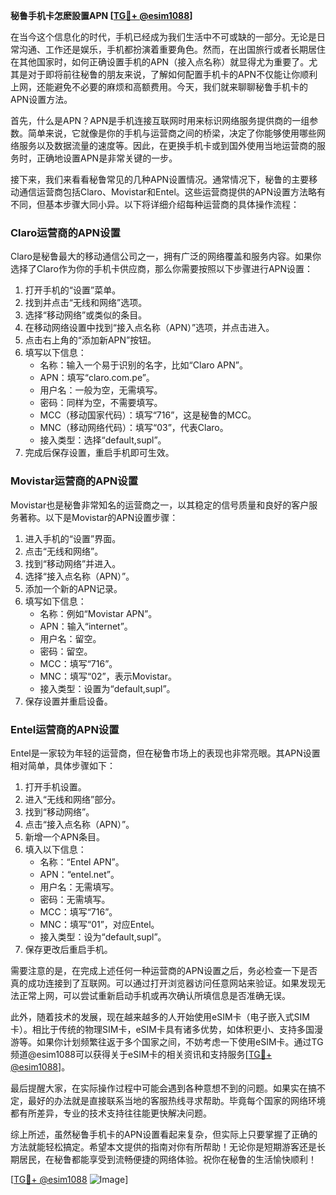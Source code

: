 **秘鲁手机卡怎麽設置APN [[TG💪+ @esim1088](https://t.me/s/esim1088)]**

在当今这个信息化的时代，手机已经成为我们生活中不可或缺的一部分。无论是日常沟通、工作还是娱乐，手机都扮演着重要角色。然而，在出国旅行或者长期居住在其他国家时，如何正确设置手机的APN（接入点名称）就显得尤为重要了。尤其是对于即将前往秘鲁的朋友来说，了解如何配置手机卡的APN不仅能让你顺利上网，还能避免不必要的麻烦和高额费用。今天，我们就来聊聊秘鲁手机卡的APN设置方法。

首先，什么是APN？APN是手机连接互联网时用来标识网络服务提供商的一组参数。简单来说，它就像是你的手机与运营商之间的桥梁，决定了你能够使用哪些网络服务以及数据流量的速度等。因此，在更换手机卡或到国外使用当地运营商的服务时，正确地设置APN是非常关键的一步。

接下来，我们来看看秘鲁常见的几种APN设置情况。通常情况下，秘鲁的主要移动通信运营商包括Claro、Movistar和Entel。这些运营商提供的APN设置方法略有不同，但基本步骤大同小异。以下将详细介绍每种运营商的具体操作流程：

### Claro运营商的APN设置

Claro是秘鲁最大的移动通信公司之一，拥有广泛的网络覆盖和服务内容。如果你选择了Claro作为你的手机卡供应商，那么你需要按照以下步骤进行APN设置：

1. 打开手机的“设置”菜单。
2. 找到并点击“无线和网络”选项。
3. 选择“移动网络”或类似的条目。
4. 在移动网络设置中找到“接入点名称（APN）”选项，并点击进入。
5. 点击右上角的“添加新APN”按钮。
6. 填写以下信息：
   - 名称：输入一个易于识别的名字，比如“Claro APN”。
   - APN：填写“claro.com.pe”。
   - 用户名：一般为空，无需填写。
   - 密码：同样为空，不需要填写。
   - MCC（移动国家代码）：填写“716”，这是秘鲁的MCC。
   - MNC（移动网络代码）：填写“03”，代表Claro。
   - 接入类型：选择“default,supl”。
7. 完成后保存设置，重启手机即可生效。

### Movistar运营商的APN设置

Movistar也是秘鲁非常知名的运营商之一，以其稳定的信号质量和良好的客户服务著称。以下是Movistar的APN设置步骤：

1. 进入手机的“设置”界面。
2. 点击“无线和网络”。
3. 找到“移动网络”并进入。
4. 选择“接入点名称（APN）”。
5. 添加一个新的APN记录。
6. 填写如下信息：
   - 名称：例如“Movistar APN”。
   - APN：输入“internet”。
   - 用户名：留空。
   - 密码：留空。
   - MCC：填写“716”。
   - MNC：填写“02”，表示Movistar。
   - 接入类型：设置为“default,supl”。
7. 保存设置并重启设备。

### Entel运营商的APN设置

Entel是一家较为年轻的运营商，但在秘鲁市场上的表现也非常亮眼。其APN设置相对简单，具体步骤如下：

1. 打开手机设置。
2. 进入“无线和网络”部分。
3. 找到“移动网络”。
4. 点击“接入点名称（APN）”。
5. 新增一个APN条目。
6. 填入以下信息：
   - 名称：“Entel APN”。
   - APN：“entel.net”。
   - 用户名：无需填写。
   - 密码：无需填写。
   - MCC：填写“716”。
   - MNC：填写“01”，对应Entel。
   - 接入类型：设为“default,supl”。
7. 保存更改后重启手机。

需要注意的是，在完成上述任何一种运营商的APN设置之后，务必检查一下是否真的成功连接到了互联网。可以通过打开浏览器访问任意网站来验证。如果发现无法正常上网，可以尝试重新启动手机或再次确认所填信息是否准确无误。

此外，随着技术的发展，现在越来越多的人开始使用eSIM卡（电子嵌入式SIM卡）。相比于传统的物理SIM卡，eSIM卡具有诸多优势，如体积更小、支持多国漫游等。如果你计划频繁往返于多个国家之间，不妨考虑一下使用eSIM卡。通过TG频道@esim1088可以获得关于eSIM卡的相关资讯和支持服务[[TG💪+ @esim1088](https://t.me/s/esim1088)]。

最后提醒大家，在实际操作过程中可能会遇到各种意想不到的问题。如果实在搞不定，最好的办法就是直接联系当地的客服热线寻求帮助。毕竟每个国家的网络环境都有所差异，专业的技术支持往往能更快解决问题。

综上所述，虽然秘鲁手机卡的APN设置看起来复杂，但实际上只要掌握了正确的方法就能轻松搞定。希望本文提供的指南对你有所帮助！无论你是短期游客还是长期居民，在秘鲁都能享受到流畅便捷的网络体验。祝你在秘鲁的生活愉快顺利！

[[TG💪+ @esim1088](https://t.me/s/esim1088) ![Image](https://i.postimg.cc/4NQfJmqS/Snipaste-2025-05-13-00-14-12.png)]